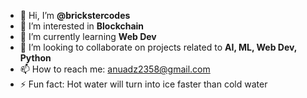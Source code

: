 - 👋 Hi, I’m **@brickstercodes**
- 👀 I’m interested in **Blockchain**
- 🌱 I’m currently learning **Web Dev**
- 💞️ I’m looking to collaborate on projects related to **AI, ML, Web Dev, Python**
- 📫 How to reach me: anuadz2358@gmail.com
- ⚡ Fun fact: Hot water will turn into ice faster than cold water

<!---
brickstercodes/brickstercodes is a ✨ special ✨ repository because its `README.md` (this file) appears on your GitHub profile.
You can click the Preview link to take a look at your changes.
--->
